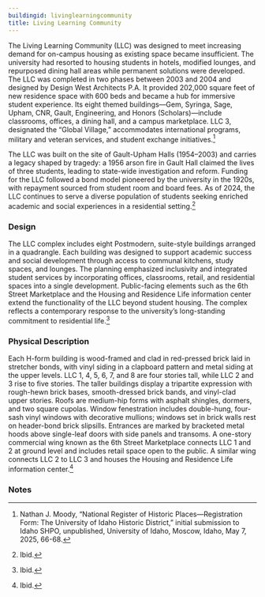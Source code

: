```yaml
---
buildingid: livinglearningcommunity
title: Living Learning Community
---
```


The Living Learning Community (LLC) was designed to meet increasing demand for on-campus housing as existing space became insufficient. The university had resorted to housing students in hotels, modified lounges, and repurposed dining hall areas while permanent solutions were developed. The LLC was completed in two phases between 2003 and 2004 and designed by Design West Architects P.A. It provided 202,000 square feet of new residence space with 600 beds and became a hub for immersive student experience. Its eight themed buildings—Gem, Syringa, Sage, Upham, CNR, Gault, Engineering, and Honors (Scholars)—include classrooms, offices, a dining hall, and a campus marketplace. LLC 3, designated the “Global Village,” accommodates international programs, military and veteran services, and student exchange initiatives.[^1] 

The LLC was built on the site of Gault-Upham Halls (1954–2003) and carries a legacy shaped by tragedy: a 1956 arson fire in Gault Hall claimed the lives of three students, leading to state-wide investigation and reform. Funding for the LLC followed a bond model pioneered by the university in the 1920s, with repayment sourced from student room and board fees. As of 2024, the LLC continues to serve a diverse population of students seeking enriched academic and social experiences in a residential setting.[^2]

### Design 

The LLC complex includes eight Postmodern, suite-style buildings arranged in a quadrangle. Each building was designed to support academic success and social development through access to communal kitchens, study spaces, and lounges. The planning emphasized inclusivity and integrated student services by incorporating offices, classrooms, retail, and residential spaces into a single development. Public-facing elements such as the 6th Street Marketplace and the Housing and Residence Life information center extend the functionality of the LLC beyond student housing. The complex reflects a contemporary response to the university’s long-standing commitment to residential life.[^3]

### Physical Description 

Each H-form building is wood-framed and clad in red-pressed brick laid in stretcher bonds, with vinyl siding in a clapboard pattern and metal siding at the upper levels. LLC 1, 4, 5, 6, 7, and 8 are four stories tall, while LLC 2 and 3 rise to five stories. The taller buildings display a tripartite expression with rough-hewn brick bases, smooth-dressed brick bands, and vinyl-clad upper stories. Roofs are medium-hip forms with asphalt shingles, dormers, and two square cupolas. Window fenestration includes double-hung, four-sash vinyl windows with decorative mullions; windows set in brick walls rest on header-bond brick slipsills. Entrances are marked by bracketed metal hoods above single-leaf doors with side panels and transoms. A one-story commercial wing known as the 6th Street Marketplace connects LLC 1 and 2 at ground level and includes retail space open to the public. A similar wing connects LLC 2 to LLC 3 and houses the Housing and Residence Life information center.[^4] 

### Notes

[^1]: Nathan J. Moody, “National Register of Historic Places—Registration Form: The University of Idaho Historic District,” initial submission to Idaho SHPO, unpublished, University of Idaho, Moscow, Idaho, May 7, 2025, 66-68. 
[^2]: Ibid. 
[^3]: Ibid. 
[^4]: Ibid. 
